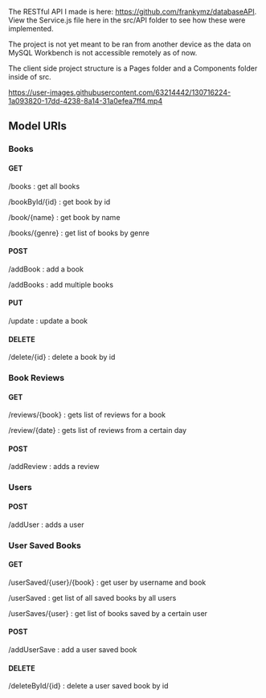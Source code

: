 The RESTful API I made is here: https://github.com/frankymz/databaseAPI. View the Service.js file here in the src/API folder to see how these were implemented. 

The project is not yet meant to be ran from another device as the data on MySQL Workbench is not accessible remotely as of now.

The client side project structure is a Pages folder and a Components folder inside of src.



https://user-images.githubusercontent.com/63214442/130716224-1a093820-17dd-4238-8a14-31a0efea7ff4.mp4




## Model URIs

### Books

#### GET 

/books : get all books

/bookById/{id} : get book by id

/book/{name} : get book by name

/books/{genre} : get list of books by genre

#### POST

/addBook : add a book

/addBooks : add multiple books

#### PUT

/update : update a book

#### DELETE

/delete/{id} : delete a book by id

### Book Reviews

#### GET

/reviews/{book} :  gets list of reviews for a book

/review/{date} : gets list of reviews from a certain day

#### POST

/addReview : adds a review 

### Users

#### POST

/addUser : adds a user

### User Saved Books

#### GET

/userSaved/{user}/{book} : get user by username and book

/userSaved : get list of all saved books by all users

/userSaves/{user} : get list of books saved by a certain user

#### POST

/addUserSave : add a user saved book

#### DELETE

/deleteById/{id} : delete a user saved book by id


